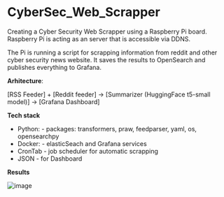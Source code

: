 # CyberSec_Web_Scrapper


Creating a Cyber Security Web Scrapper using a Raspberry Pi board. Raspberry Pi is acting as an server that is accessible via DDNS.

The Pi is running a script for scrapping information from reddit and other cyber security news website. It saves the results to OpenSearch and publishes everything to Grafana.

**Arhitecture**:

[RSS Feeder] + [Reddit feeder] -> [Summarizer (HuggingFace t5-small model)] -> [Grafana Dashboard]

**Tech stack**
- Python: - packages: transformers, praw, feedparser, yaml, os, opensearchpy
- Docker: - elasticSeach and Grafana services
- CronTab - job scheduler for automatic scrapping
- JSON - for Dashboard

**Results**

![image](https://github.com/user-attachments/assets/09cd184e-2eb1-43a7-a03d-6ffe6b6cc49e)
